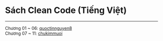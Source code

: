 # Sách Clean Code (Tiếng Việt)
***
Chương 01 ~ 06: [quoctinnguyen8](https://github.com/quoctinnguyen8/Clean-Code---Tieng-Viet)  
Chương 07 ~ 11: [chukimmuoi](https://github.com/chukimmuoi/Clean-Code---Tieng-Viet)